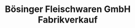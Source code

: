 ---
title: "Bösinger Fleischwaren GmbH Fabrikverkauf"
url: /boesingen/boesinger-fleischwaren-gmbh-fabrikverkauf/
shop: Metzgerei
---